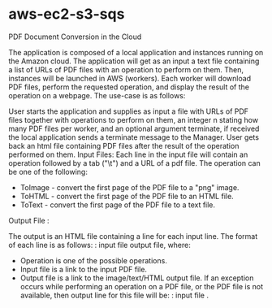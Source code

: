 # aws-ec2-s3-sqs

PDF Document Conversion in the Cloud

The application is composed of a local application and instances running on the Amazon cloud. The application will get as an input a text file containing a list of URLs of PDF files with an operation to perform on them. Then, instances will be launched in AWS (workers). Each worker will download PDF files, perform the requested operation, and display the result of the operation on a webpage. The use-case is as follows:

User starts the application and supplies as input a file with URLs of PDF files together with operations to perform on them, an integer n stating how many PDF files per worker, and an optional argument terminate, if received the local application sends a terminate message to the Manager.
User gets back an html file containing PDF files after the result of the operation performed on them.
Input Files: Each line in the input file will contain an operation followed by a tab ("\t") and a URL of a pdf file. The operation can be one of the following:

* ToImage - convert the first page of the PDF file to a "png" image.
* ToHTML - convert the first page of the PDF file to an HTML file.
* ToText - convert the first page of the PDF file to a text file.

Output File :

The output is an HTML file containing a line for each input line. The format of each line is as follows: : input file output file, where:

* Operation is one of the possible operations.
* Input file is a link to the input PDF file.
* Output file is a link to the image/text/HTML output file. If an exception occurs while performing an operation on a PDF file, or the PDF file is not available, then output line    for this file will be: : input file .
